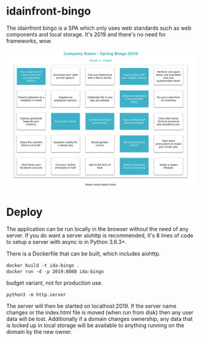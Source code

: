 # idainfront-bingo

The idainfront bingo is a SPA which only uses web standards such as web components and local storage. It's 2019 and there's no need for frameworks, wow.

![screenshot](screenshot.png)

# Deploy

The application can be run locally in the browser without the need of any server. If you do want a server aiohttp is recommended, it's 8 lines of code to setup a server with async io in Python 3.6.3+.

There is a Dockerfile that can be built, which includes aiohttp.

```console
docker build -t ida-bingo .
docker run -d -p 2019:8080 ida-bingo
```

budget variant, not for production use.
```console
python3 -m http.server
```

The server will then be started on localhost:2019. If the server name changes or the index.html file is moved (when run from disk) then any user data will be lost. Additionally if a domain changes ownership, any data that is locked up in local storage will be available to anything running on the domain by the new owner.
